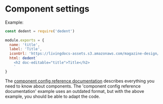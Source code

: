 # Component settings

Example:
```js
const dedent = require('dedent')
 
module.exports = {
  name: 'title',
  label: 'Title',
  iconUrl: 'https://livingdocs-assets.s3.amazonaws.com/magazine-design/assets/images/icons-components/icon_header_simple.svg',
  html: dedent`
    <h2 doc-editable="title">Title</h2>
    `
}
```

The [component config reference documentation](../reference-docs/common-designs/component_config.md) describes everything you need to know about components. The 'component config reference documentation' example uses an outdated format, but with the above example, you should be able to adapt the code.